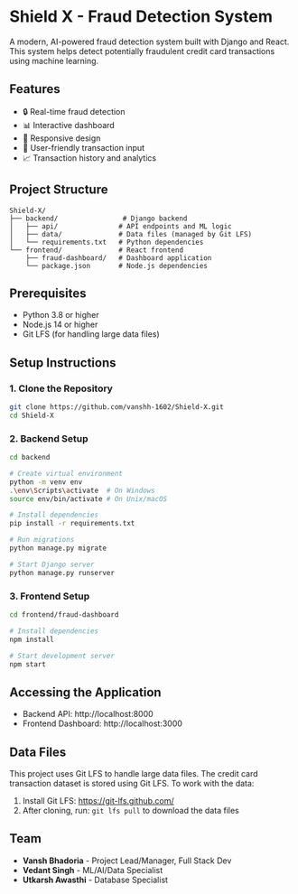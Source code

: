 # Shield X - Fraud Detection System

A modern, AI-powered fraud detection system built with Django and React. This system helps detect potentially fraudulent credit card transactions using machine learning.

## Features

- 🔒 Real-time fraud detection
- 📊 Interactive dashboard
- 📱 Responsive design
- 🎯 User-friendly transaction input
- 📈 Transaction history and analytics

## Project Structure
```
Shield-X/
├── backend/                # Django backend
│   ├── api/               # API endpoints and ML logic
│   ├── data/              # Data files (managed by Git LFS)
│   └── requirements.txt   # Python dependencies
└── frontend/              # React frontend
    ├── fraud-dashboard/   # Dashboard application
    └── package.json       # Node.js dependencies
```

## Prerequisites

- Python 3.8 or higher
- Node.js 14 or higher
- Git LFS (for handling large data files)

## Setup Instructions

### 1. Clone the Repository

```bash
git clone https://github.com/vanshh-1602/Shield-X.git
cd Shield-X
```

### 2. Backend Setup

```bash
cd backend

# Create virtual environment
python -m venv env
.\env\Scripts\activate  # On Windows
source env/bin/activate # On Unix/macOS

# Install dependencies
pip install -r requirements.txt

# Run migrations
python manage.py migrate

# Start Django server
python manage.py runserver
```

### 3. Frontend Setup

```bash
cd frontend/fraud-dashboard

# Install dependencies
npm install

# Start development server
npm start
```

## Accessing the Application

- Backend API: http://localhost:8000
- Frontend Dashboard: http://localhost:3000

## Data Files

This project uses Git LFS to handle large data files. The credit card transaction dataset is stored using Git LFS. To work with the data:

1. Install Git LFS: https://git-lfs.github.com/
2. After cloning, run: `git lfs pull` to download the data files

## Team

- **Vansh Bhadoria** - Project Lead/Manager, Full Stack Dev
- **Vedant Singh** - ML/AI/Data Specialist
- **Utkarsh Awasthi** - Database Specialist

